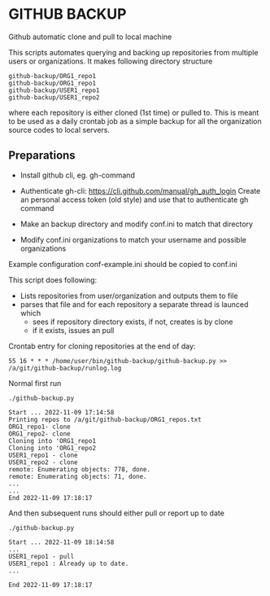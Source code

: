 # GITHUB BACKUP
Github automatic clone and pull to local machine

This scripts automates querying and backing up repositories from
multiple users or organizations. It makes following directory structure

```
github-backup/ORG1_repo1
github-backup/ORG1_repo1
github-backup/USER1_repo1
github-backup/USER1_repo2
```

where each repository is either cloned (1st time) or pulled to.
This is meant to be used as a daily crontab job as a simple backup for
all the organization source codes to local servers.


## Preparations

- Install github cli, eg. gh-command
- Authenticate gh-cli: https://cli.github.com/manual/gh_auth_login
   Create an personal access token (old style) and use that to authenticate
   gh command
- Make an backup directory and modify conf.ini to match that directory

- Modify conf.ini organizations to match your username and possible organizations

Example configuration conf-example.ini should be copied to conf.ini


This script does following:

- Lists repositories from user/organization and outputs them to file
- parses that file and for each repository a separate thread is launced which
  - sees if repository directory exists, if not, creates is by clone
  - if it exists, issues an pull

Crontab entry for cloning repositories at the end of day:

`55 16 * * * /home/user/bin/github-backup/github-backup.py >> /a/git/github-backup/runlog.log`


Normal first run

`./github-backup.py`
```
Start ... 2022-11-09 17:14:58
Printing repos to /a/git/github-backup/ORG1_repos.txt
ORG1_repo1- clone
ORG1_repo2- clone
Cloning into 'ORG1_repo1
Cloning into 'ORG1_repo2
USER1_repo1 - clone
USER1_repo2 - clone
remote: Enumerating objects: 778, done.
remote: Enumerating objects: 71, done.
...
...
End 2022-11-09 17:18:17
```

And then subsequent runs should either pull or report up to date

`./github-backup.py`
```
Start ... 2022-11-09 18:14:58
...
USER1_repo1 - pull
USER1_repo1 : Already up to date.
...

End 2022-11-09 17:18:17
```
